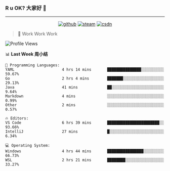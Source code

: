 ### R u OK? 大家好 👋

___

<p align="center">
  <a href="https://bigkjp97.github.io/"><img src="https://img.shields.io/badge/-GitPage-lightgrey" alt="github"></a>
  <a href="https://steamcommunity.com/id/bigkjp/"><img src="https://img.shields.io/badge/-Steam-black" alt="steam"></a>
  <a href="https://blog.csdn.net/qq_38986088"><img src="https://img.shields.io/badge/CSDN-cf000e" alt="csdn"></a>
</p>

> 🧟 Work Work Work

<!--START_SECTION:kjp readme-->
![Profile Views](http://img.shields.io/badge/Mi%20Amigos%E2%99%82%EF%B8%8F-1-ff69b4)

📊 **Last Week 周小结** 

```text
💬 Programming Languages: 
YAML                     4 hrs 14 mins       ███████████████░░░░░░░░░░   59.67% 
Go                       2 hrs 4 mins        ███████░░░░░░░░░░░░░░░░░░   29.13% 
Java                     41 mins             ██░░░░░░░░░░░░░░░░░░░░░░░   9.64% 
Markdown                 4 mins              ░░░░░░░░░░░░░░░░░░░░░░░░░   0.99% 
Other                    2 mins              ░░░░░░░░░░░░░░░░░░░░░░░░░   0.57%

🔥 Editors: 
VS Code                  6 hrs 39 mins       ███████████████████████░░   93.66% 
IntelliJ                 27 mins             █░░░░░░░░░░░░░░░░░░░░░░░░   6.34%

💻 Operating System: 
Windows                  4 hrs 44 mins       ████████████████░░░░░░░░░   66.73% 
WSL                      2 hrs 21 mins       ████████░░░░░░░░░░░░░░░░░   33.27%

```


<!--END_SECTION:kjp readme-->

<!--
**bigkjp97/bigkjp97** is a ✨ _special_ ✨ repository because its `README.md` (this file) appears on your GitHub profile.

Here are some ideas to get you started:

- 🔭 I’m currently working on ...
- 🌱 I’m currently learning ...
- 👯 I’m looking to collaborate on ...
- 🤔 I’m looking for help with ...
- 💬 Ask me about ...
- 📫 How to reach me: ...
- 😄 Pronouns: ...
- ⚡ Fun fact: ... -->
